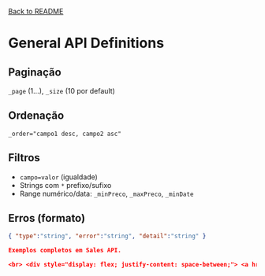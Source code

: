 [Back to README](../README.md)

# General API Definitions

## Paginação
`_page` (1…), `_size` (10 por default)

## Ordenação
`_order="campo1 desc, campo2 asc"`

## Filtros
- `campo=valor` (igualdade)
- Strings com `*` prefixo/sufixo
- Range numérico/data: `_minPreco`, `_maxPreco`, `_minDate`

## Erros (formato)
```json
{ "type":"string", "error":"string", "detail":"string" }

Exemplos completos em Sales API.

<br> <div style="display: flex; justify-content: space-between;"> <a href="./frameworks.md">Previous: Frameworks</a> <a href="./products-api.md">Next: Products API (template)</a> </div> ```